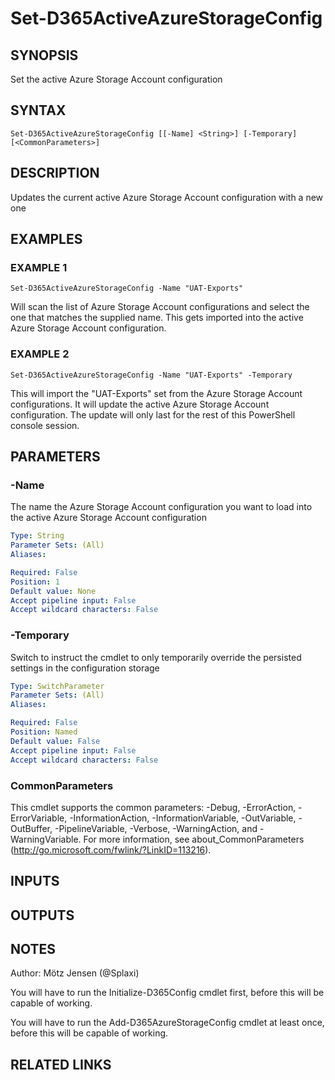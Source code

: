 ﻿---
external help file: d365fo.tools-help.xml
Module Name: d365fo.tools
online version:
schema: 2.0.0
---

# Set-D365ActiveAzureStorageConfig

## SYNOPSIS
Set the active Azure Storage Account configuration

## SYNTAX

```
Set-D365ActiveAzureStorageConfig [[-Name] <String>] [-Temporary] [<CommonParameters>]
```

## DESCRIPTION
Updates the current active Azure Storage Account configuration with a new one

## EXAMPLES

### EXAMPLE 1
```
Set-D365ActiveAzureStorageConfig -Name "UAT-Exports"
```

Will scan the list of Azure Storage Account configurations and select the one that matches the supplied name.
This gets imported into the active Azure Storage Account configuration.

### EXAMPLE 2
```
Set-D365ActiveAzureStorageConfig -Name "UAT-Exports" -Temporary
```

This will import the "UAT-Exports" set from the Azure Storage Account configurations.
It will update the active Azure Storage Account configuration.
The update will only last for the rest of this PowerShell console session.

## PARAMETERS

### -Name
The name the Azure Storage Account configuration you want to load into the active Azure Storage Account configuration

```yaml
Type: String
Parameter Sets: (All)
Aliases:

Required: False
Position: 1
Default value: None
Accept pipeline input: False
Accept wildcard characters: False
```

### -Temporary
Switch to instruct the cmdlet to only temporarily override the persisted settings in the configuration storage

```yaml
Type: SwitchParameter
Parameter Sets: (All)
Aliases:

Required: False
Position: Named
Default value: False
Accept pipeline input: False
Accept wildcard characters: False
```

### CommonParameters
This cmdlet supports the common parameters: -Debug, -ErrorAction, -ErrorVariable, -InformationAction, -InformationVariable, -OutVariable, -OutBuffer, -PipelineVariable, -Verbose, -WarningAction, and -WarningVariable.
For more information, see about_CommonParameters (http://go.microsoft.com/fwlink/?LinkID=113216).

## INPUTS

## OUTPUTS

## NOTES
Author: Mötz Jensen (@Splaxi)

You will have to run the Initialize-D365Config cmdlet first, before this will be capable of working.

You will have to run the Add-D365AzureStorageConfig cmdlet at least once, before this will be capable of working.

## RELATED LINKS
